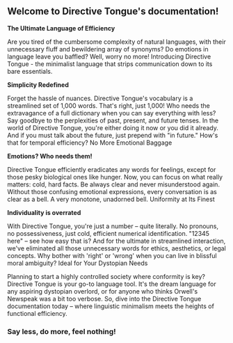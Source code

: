 ## Welcome to Directive Tongue's documentation!

**The Ultimate Language of Efficiency**

Are you tired of the cumbersome complexity of natural languages, with their unnecessary fluff and bewildering array of synonyms? Do emotions in language leave you baffled? Well, worry no more! Introducing Directive Tongue - the minimalist language that strips communication down to its bare essentials.

**Simplicity Redefined**

Forget the hassle of nuances. Directive Tongue's vocabulary is a streamlined set of 1,000 words. That's right, just 1,000! Who needs the extravagance of a full dictionary when you can say everything with less?
Say goodbye to the perplexities of past, present, and future tenses. In the world of Directive Tongue, you're either doing it now or you did it already. And if you must talk about the future, just prepend with "in future." How's that for temporal efficiency?
No More Emotional Baggage

**Emotions? Who needs them!** 

Directive Tongue efficiently eradicates any words for feelings, except for those pesky biological ones like hunger. Now, you can focus on what really matters: cold, hard facts.
Be always clear and never misunderstood again. Without those confusing emotional expressions, every conversation is as clear as a bell. A very monotone, unadorned bell.
Uniformity at Its Finest

**Individuality is overrated** 

With Directive Tongue, you're just a number – quite literally. No pronouns, no possessiveness, just cold, efficient numerical identification. "12345 here" – see how easy that is?
And for the ultimate in streamlined interaction, we've eliminated all those unnecessary words for ethics, aesthetics, or legal concepts. Why bother with 'right' or 'wrong' when you can live in blissful moral ambiguity?
Ideal for Your Dystopian Needs

Planning to start a highly controlled society where conformity is key? Directive Tongue is your go-to language tool. It's the dream language for any aspiring dystopian overlord, or for anyone who thinks Orwell's Newspeak was a bit too verbose.
So, dive into the Directive Tongue documentation today – where linguistic minimalism meets the heights of functional efficiency. 

### Say less, do more, feel nothing!
